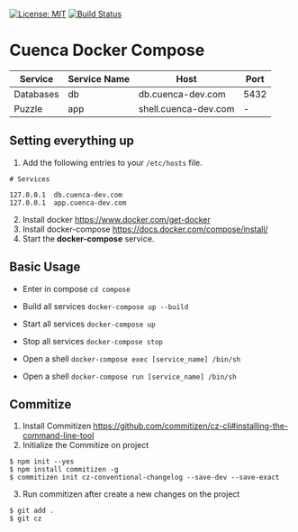 [![License: MIT](https://img.shields.io/badge/License-MIT-yellow.svg)](https://opensource.org/licenses/MIT) [![Build Status](https://travis-ci.org/jyr/cuenca-coding-challenge.svg?branch=master)](https://travis-ci.org/jyr/cuenca-coding-challenge)

# Cuenca Docker Compose

|Service| Service Name | Host | Port |
|---|---|---|---|
| Databases | db | db.cuenca-dev.com | 5432 |
| Puzzle | app | shell.cuenca-dev.com | - |

## Setting everything up

1. Add the following entries to your `/etc/hosts` file.

  ```
  # Services

  127.0.0.1  db.cuenca-dev.com
  127.0.0.1  app.cuenca-dev.com
  ```

2. Install docker https://www.docker.com/get-docker
3. Install docker-compose https://docs.docker.com/compose/install/
4. Start the **docker-compose** service.

## Basic Usage

- Enter in compose `cd compose`

- Build all services `docker-compose up --build`

- Start all services `docker-compose up`

- Stop all services `docker-compose stop`

- Open a shell `docker-compose exec [service_name] /bin/sh`

- Open a shell `docker-compose run [service_name] /bin/sh`

## Commitize

1. Install Commitizen https://github.com/commitizen/cz-cli#installing-the-command-line-tool
2. Initialize the Commitize on project

```
$ npm init --yes
$ npm install commitizen -g
$ commitizen init cz-conventional-changelog --save-dev --save-exact
```
3. Run commitizen after create a new changes on the project

```
$ git add .
$ git cz
```
